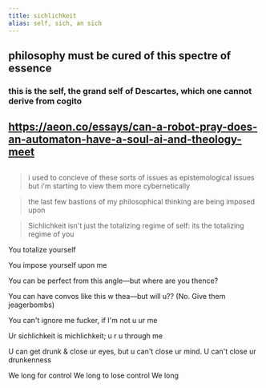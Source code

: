 ```yaml
---
title: sichlichkeit
alias: self, sich, an sich
---
```


## philosophy must be cured of this spectre of essence
### this is the self, the grand self of Descartes, which one cannot derive from cogito
## https://aeon.co/essays/can-a-robot-pray-does-an-automaton-have-a-soul-ai-and-theology-meet
## 
> i used to concieve of these sorts of issues as epistemological issues but i'm starting to view them more cybernetically

> the last few bastions of my philosophical thinking are being imposed upon

> Sichlichkeit isn't just the totalizing regime of self: its the totalizing regime of you

You totalize yourself

You impose yourself upon me

You can be perfect from this angle—but where are you thence?

You can have convos like this w thea—but will u?? (No. Give them jeagerbombs)

You can't ignore me fucker, if I'm not u ur me

Ur sichlichkeit is michlichkeit; u r u through me

U can get drunk & close ur eyes, but u can't close ur mind.
U can't close ur drunkenness

We long for control
We long to lose control
We long
